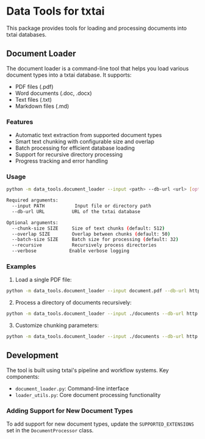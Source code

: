 # Data Tools for txtai

This package provides tools for loading and processing documents into txtai databases.

## Document Loader

The document loader is a command-line tool that helps you load various document types into a txtai database. It supports:

- PDF files (.pdf)
- Word documents (.doc, .docx)
- Text files (.txt)
- Markdown files (.md)

### Features

- Automatic text extraction from supported document types
- Smart text chunking with configurable size and overlap
- Batch processing for efficient database loading
- Support for recursive directory processing
- Progress tracking and error handling

### Usage

```bash
python -m data_tools.document_loader --input <path> --db-url <url> [options]

Required arguments:
  --input PATH           Input file or directory path
  --db-url URL          URL of the txtai database

Optional arguments:
  --chunk-size SIZE     Size of text chunks (default: 512)
  --overlap SIZE        Overlap between chunks (default: 50)
  --batch-size SIZE     Batch size for processing (default: 32)
  --recursive           Recursively process directories
  --verbose            Enable verbose logging
```

### Examples

1. Load a single PDF file:
```bash
python -m data_tools.document_loader --input document.pdf --db-url http://localhost:8000
```

2. Process a directory of documents recursively:
```bash
python -m data_tools.document_loader --input ./documents --db-url http://localhost:8000 --recursive
```

3. Customize chunking parameters:
```bash
python -m data_tools.document_loader --input ./documents --db-url http://localhost:8000 --chunk-size 1024 --overlap 100
```

## Development

The tool is built using txtai's pipeline and workflow systems. Key components:

- `document_loader.py`: Command-line interface
- `loader_utils.py`: Core document processing functionality

### Adding Support for New Document Types

To add support for new document types, update the `SUPPORTED_EXTENSIONS` set in the `DocumentProcessor` class.
